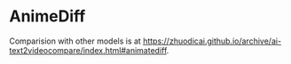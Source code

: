 # AnimeDiff

Comparision with other models is at https://zhuodicai.github.io/archive/ai-text2videocompare/index.html#animatediff.
